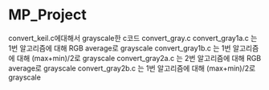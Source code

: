 # MP_Project
convert_keil.c에대해서 grayscale한 c코드 convert_gray.c
convert_gray1a.c 는 1번 알고리즘에 대해 RGB average로 grayscale
convert_gray1b.c 는 1번 알고리즘에 대해 (max+min)/2로 grayscale
convert_gray2a.c 는 2번 알고리즘에 대해 RGB average로 grayscale
convert_gray2b.c 는 1번 알고리즘에 대해 (max+min)/2로 grayscale
